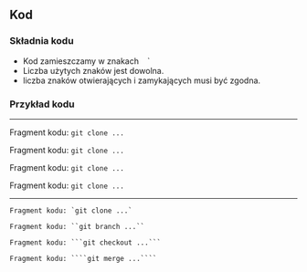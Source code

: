 ## Kod


### Składnia kodu
* Kod zamieszczamy w znakach ` ` `
* Liczba użytych znaków jest dowolna.
* liczba znaków otwierających i zamykających musi być zgodna.


### Przykład kodu
---
Fragment kodu: `git clone ...`

Fragment kodu: ``git clone ...``

Fragment kodu: ```git clone ...```

Fragment kodu: ````git clone ...````

---
`````
Fragment kodu: `git clone ...`

Fragment kodu: ``git branch ...``

Fragment kodu: ```git checkout ...```

Fragment kodu: ````git merge ...````
`````